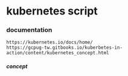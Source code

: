 # kubernetes script


### documentation

    https://kubernetes.io/docs/home/
    https://gcpug-tw.gitbooks.io/kuberbetes-in-action/content/kubernetes_concept.html


##### concept
  


